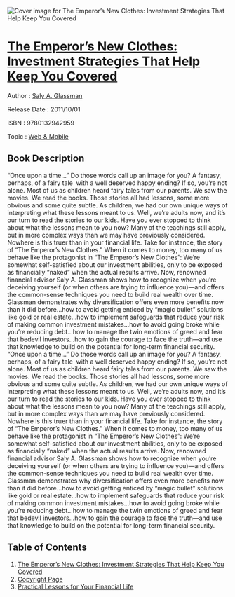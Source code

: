 ![Cover image for The Emperor’s New Clothes: Investment Strategies That Help Keep You Covered](https://imgdetail.ebookreading.net/cover/cover/web_mobile/EB9780132942959.jpg)

[The Emperor’s New Clothes: Investment Strategies That Help Keep You Covered](https://ebookreading.net/view/book/The+Emperor%E2%80%99s+New+Clothes%3A+Investment+Strategies+That+Help+Keep+You+Covered-EB9780132942959_1.html "The Emperor’s New Clothes: Investment Strategies That Help Keep You Covered")
====================================================================================================================

Author : [Saly A. Glassman](https://ebookreading.net/search/author/Saly+A.+Glassman)

Release Date : 2011/10/01

ISBN : 9780132942959

Topic : [Web & Mobile](https://ebookreading.net/search/category/web-mobile)

Book Description
-----------------

“Once upon a time...”
Do those words call up an image for you? A fantasy, perhaps, of a fairy tale  with a well deserved happy ending? If so, you’re not alone. Most of us as children heard fairy tales from our parents. We saw the movies. We read the books. Those stories all had lessons, some more obvious and some quite subtle. As children, we had our own unique ways of interpreting what these lessons meant to us.
Well, we’re adults now, and it’s our turn to read the stories to our kids. Have you ever stopped to think about what the lessons mean to you now? Many of the teachings still apply, but in more complex ways than we may have previously considered.
Nowhere is this truer than in your financial life. Take for instance, the story of “The Emperor’s New Clothes.”
When it comes to money, too many of us behave like the protagonist in “The Emperor’s New Clothes”: We’re somewhat self-satisfied about our investment abilities, only to be exposed as financially “naked” when the actual results arrive. Now, renowned financial advisor Saly A. Glassman shows how to recognize when you’re deceiving yourself (or when others are trying to influence you)—and offers the common-sense techniques you need to build real wealth over time. Glassman demonstrates why diversification offers even more benefits now than it did before…how to avoid getting enticed by “magic bullet” solutions like gold or real estate…how to implement safeguards that reduce your risk of making common investment mistakes…how to avoid going broke while you’re reducing debt…how to manage the twin emotions of greed and fear that bedevil investors…how to gain the courage to face the truth—and use that knowledge to build on the potential for long-term financial security.
              “Once upon a time...”
Do those words call up an image for you? A fantasy, perhaps, of a fairy tale  with a well deserved happy ending? If so, you’re not alone. Most of us as children heard fairy tales from our parents. We saw the movies. We read the books. Those stories all had lessons, some more obvious and some quite subtle. As children, we had our own unique ways of interpreting what these lessons meant to us.
Well, we’re adults now, and it’s our turn to read the stories to our kids. Have you ever stopped to think about what the lessons mean to you now? Many of the teachings still apply, but in more complex ways than we may have previously considered.
Nowhere is this truer than in your financial life. Take for instance, the story of “The Emperor’s New Clothes.”
When it comes to money, too many of us behave like the protagonist in “The Emperor’s New Clothes”: We’re somewhat self-satisfied about our investment abilities, only to be exposed as financially “naked” when the actual results arrive. Now, renowned financial advisor Saly A. Glassman shows how to recognize when you’re deceiving yourself (or when others are trying to influence you)—and offers the common-sense techniques you need to build real wealth over time. Glassman demonstrates why diversification offers even more benefits now than it did before…how to avoid getting enticed by “magic bullet” solutions like gold or real estate…how to implement safeguards that reduce your risk of making common investment mistakes…how to avoid going broke while you’re reducing debt…how to manage the twin emotions of greed and fear that bedevil investors…how to gain the courage to face the truth—and use that knowledge to build on the potential for long-term financial security.
              
Table of Contents
-----------------

1. [The Emperor’s New Clothes: Investment Strategies That Help Keep You Covered](https://ebookreading.net/view/book/The+Emperor%E2%80%99s+New+Clothes%3A+Investment+Strategies+That+Help+Keep+You+Covered-EB9780132942959_2.html)
1. [Copyright Page](https://ebookreading.net/view/book/The+Emperor%E2%80%99s+New+Clothes%3A+Investment+Strategies+That+Help+Keep+You+Covered-EB9780132942959_3.html)
1. [Practical Lessons for Your Financial Life](https://ebookreading.net/view/book/The+Emperor%E2%80%99s+New+Clothes%3A+Investment+Strategies+That+Help+Keep+You+Covered-EB9780132942959_4.html)
